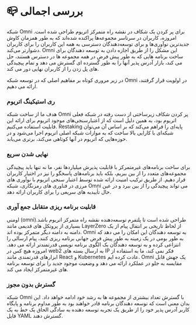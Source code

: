 # 📪 بررسی اجمالی

شبکه Omni برای پر کردن یک شکاف در نقشه راه متمرکز اتریوم طراحی شده است. امروزه، کاربران در سرتاسر مجموعه‌ها پراکنده شده‌اند که به طور همزمان کاوش جدیدترین نوآوری‌ها و برای توسعه‌دهندگان دسترسی به همه این کاربران را برای کاربران دشوارتر می‌کند. Omni این مشکل را از طریق اجازه دادن به توسعه دهندگان برای ساخت برنامه هایی که به طور پیش فرض در همه مجموعه ها در دسترس هستند، حل می کند، بازار آدرس پذیر آنها را به طور گسترده ای گسترش می دهد و تمام پیچیدگی های پل زدن را از کاربران نهایی دور می کند.

در زیر مروری کوتاه بر مفاهیم اصلی که در توسعه شبکه Omni در اولویت قرار گرفتند، ارائه می دهیم.

### ری استیکینگ اتریوم

هدف ما از ساخت شبکه Omni پر کردن شکاف زیرساختی از دست رفته در شبکه فعلی اتریوم بود، به همین دلیل است که از اعتبارسنجی‌های موجود اتریوم برای ارائه این قابلیت استفاده می‌کنیم. Restaking پایه‌ای را فراهم می‌کند که بر اساس آن می‌توان شبکه‌ای با کارایی بالا ساخت که به موازات شبکه اصلی اتریوم اجرا می‌شود و در حوزه‌هایی که اتریوم در آنها کوتاهی می‌کند، برتری می‌یابد.

### نهایی شدن سریع

برای ساخت برنامه‌های غیرمتمرکز با قابلیت پذیرش میلیاردها نفر، ما نه تنها باید پیچیدگی مجموعه‌های متعدد را از بین ببریم، بلکه باید برنامه‌های پاسخگو را نیز در اختیار کاربران قرار دهیم. از طریق ترکیب امنیت ارائه شده توسط اعتبار سنجی اتریوم با نوآوری های مرزی در فناوری های رمزنگاری، شبکه Omni می تواند پیچیدگی را از بین ببرد و در عین حال تأییدیه های سریعی را برای کاربران ارائه دهد.

### قابلیت برنامه ریزی متقابل جمع آوری

اومنی (omni)طراحی شده است تا پلتفرم توسعه‌دهنده نقشه راه متمرکز اتریوم باشد. بسیاری از پروتکل های قدیمی مانند LayerZero از لحاظ تاریخی بر انتقال پیام از یک دامنه به دامنه دیگر متمرکز بوده اند. Omni به توسعه دهندگان این امکان را می دهد که به طور بومی در یک زمینه به طور پیش فرض جهانی برنامه ریزی کنند، پیام ارسالی را انتزاعی کرده و به توسعه دهندگان یک الگوی برنامه نویسی قدرتمندتر ارائه می دهد. امروزه هیچ کس در web2 به ارسال بسته های IP فکر نمی کند، ما به استفاده از ابزارهای قدرتمندی مانند React و Kubernetes عادت کرده ایم. Omni یک جهش قابل مقایسه به جلو در عملکرد ارائه می دهد و وضعیت موجود جدید را برای توسعه برنامه های غیرمتمرکز ایجاد می کند.

### گسترش بدون مجوز

شبکه Omni با گسترش تعداد بیشتری از مجموعه ها به رشد خود ادامه خواهد داد. این بدان معنی است که توسعه دهندگان برنامه قادر خواهند بود به طور مداوم برنامه و پایگاه کاربر آدرس پذیر خود را از طریق یک تجربه توسعه دهنده به سادگی الحاق یک خط به یک فایل YAML گسترش دهند.
